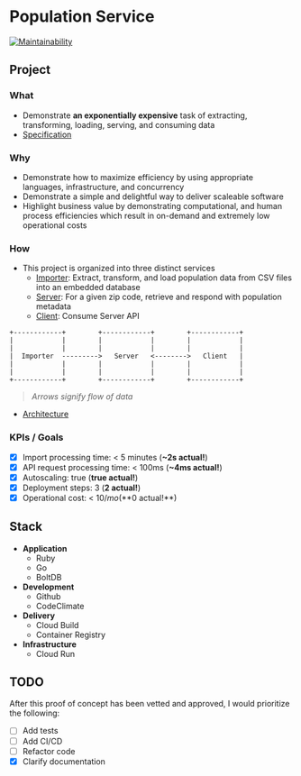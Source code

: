 # Population Service

[![Maintainability](https://api.codeclimate.com/v1/badges/bd189711b340c16cddce/maintainability)](https://codeclimate.com/github/keolo/population/maintainability)

## Project

### What

* Demonstrate **an exponentially expensive** task of extracting,
transforming, loading, serving, and consuming data
* [Specification](docs/specification.md)

### Why

* Demonstrate how to maximize efficiency by using appropriate languages,
  infrastructure, and concurrency
* Demonstrate a simple and delightful way to deliver scaleable software
* Highlight business value by demonstrating computational, and human
  process efficiencies which result in on-demand and extremely low operational
  costs

### How

* This project is organized into three distinct services
  * [Importer](services/importer): Extract, transform, and load population data
    from CSV files into an embedded database
  * [Server](services/server): For a given zip code, retrieve and respond with population metadata
  * [Client](services/client): Consume Server API

```text
+------------+        +------------+        +------------+
|            |        |            |        |            |
|            |        |            |        |            |
|  Importer  --------->   Server   <-------->   Client   |
|            |        |            |        |            |
|            |        |            |        |            |
+------------+        +------------+        +------------+
```

> _Arrows signify flow of data_

* [Architecture](docs/architecture.md)

### KPIs / Goals

* [x] Import processing time: < 5 minutes (**~2s actual!**)
* [x] API request processing time: < 100ms (**~4ms actual!**)
* [x] Autoscaling: true (**true actual!**)
* [x] Deployment steps: 3 (**2 actual!**)
* [x] Operational cost: < $10/mo (**$0 actual!**)

## Stack

* **Application**
  * Ruby
  * Go
  * BoltDB
* **Development**
  * Github
  * CodeClimate
* **Delivery**
  * Cloud Build
  * Container Registry
* **Infrastructure**
  * Cloud Run

## TODO

After this proof of concept has been vetted and approved, I would prioritize
the following:

* [ ] Add tests
* [ ] Add CI/CD
* [ ] Refactor code
* [x] Clarify documentation
